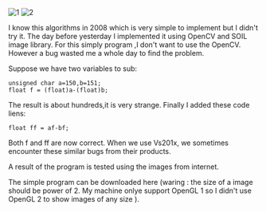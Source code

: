 ![1](http://hwdong.com/prog_images/1.jpg)  ![2](http://hwdong.com/prog_images/2.jpg)

I know this algorithms in 2008 which is very simple to implement but I didn't try it. The day before yesterday I implemented it using OpenCV and SOIL image library.
For this simply program ,I don't want to use the OpenCV. However a bug wasted me a whole day to find the problem.

Suppose we have two variables to sub:
```
unsigned char a=150,b=151;
float f = (float)a-(float)b; 
```
The result is about hundreds,it is very strange.
Finally I added these code liens:
```float af= (float)a; float bf = (float)b; 
float ff = af-bf;
```
Both f and ff are now correct. When we use Vs201x, we sometimes encounter these similar bugs from their products.  

A  result of the program is tested using the images from internet.


The simple program can be downloaded here (waring : the size of a image should be power of 2. 
My machine onlye support OpenGL 1 so I didn't use OpenGL 2 to show images of any size ). 
